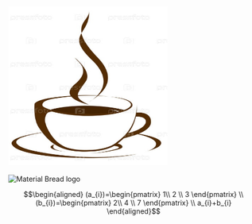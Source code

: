 <a href="url"><img src="153441388069e107ca3ec105f8b3c74211efaab5355_b.jpg" height="320" width="320" ></a>

<img width="200" src="http://material-bread.org/logo-shadow.svg" align="center" alt="Material Bread logo">




$$\begin{aligned}
(a_{i})=\begin{pmatrix}
1\\
2 \\
3
\end{pmatrix}
\\
(b_{i})=\begin{pmatrix}
2\\
4 \\
7
\end{pmatrix}
\\
a_{i}+b_{i}
\end{aligned}$$
